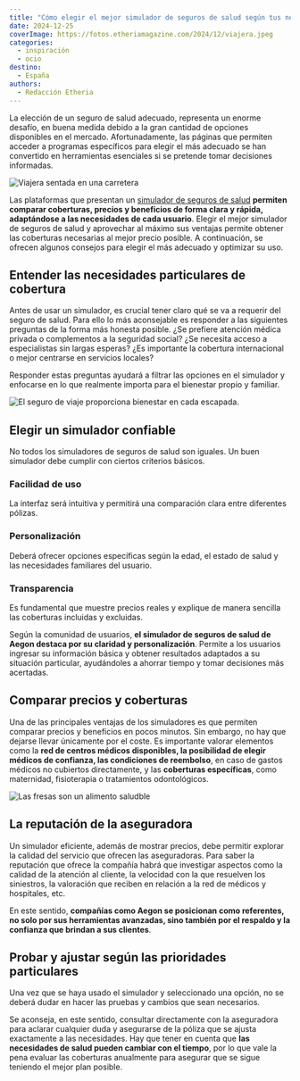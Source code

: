 ```yaml
---
title: "Cómo elegir el mejor simulador de seguros de salud según tus necesidades"
date: 2024-12-25
coverImage: https://fotos.etheriamagazine.com/2024/12/viajera.jpeg
categories: 
  - inspiración
  - ocio
destino: 
  - España
authors: 
  - Redacción Etheria
---
```


La elección de un seguro de salud adecuado, representa un enorme desafío, en buena 
medida debido a la gran cantidad de opciones disponibles en el mercado. Afortunadamente, 
las páginas que permiten acceder a programas específicos para elegir el más adecuado se 
han convertido en herramientas esenciales si se pretende tomar decisiones informadas. 

![Viajera sentada en una carretera](https://fotos.etheriamagazine.com/2024/12/viajera.jpeg "Viajar abre la mente y cultiva el espíritu.")

Las plataformas que presentan un [simulador de seguros de 
salud](https://www.aegon.es/seguros/salud/calcula-tu-precio) **permiten comparar 
coberturas, precios y beneficios de forma clara y rápida, adaptándose a las necesidades 
de cada usuario**. Elegir el mejor simulador de seguros de salud y aprovechar al máximo 
sus ventajas permite obtener las coberturas necesarias al mejor precio posible. A 
continuación, se ofrecen algunos consejos para elegir el más adecuado y optimizar su 
uso. 

## Entender las necesidades particulares de cobertura

Antes de usar un simulador, es crucial tener claro qué se va a requerir del seguro de 
salud. Para ello lo más aconsejable es responder a las siguientes preguntas de la forma 
más honesta posible. ¿Se prefiere atención médica privada o complementos a la seguridad 
social? ¿Se necesita acceso a especialistas sin largas esperas? ¿Es importante la 
cobertura internacional o mejor centrarse en servicios locales? 

Responder estas preguntas ayudará a filtrar las opciones en el simulador y enfocarse en 
lo que realmente importa para el bienestar propio y familiar. 

![El seguro de viaje proporciona bienestar en cada escapada.](https://fotos.etheriamagazine.com/2024/12/blood-pressure.jpeg "Un seguro de viaje proporciona tranquilidad en cada escapada.")

## Elegir un simulador confiable

No todos los simuladores de seguros de salud son iguales. Un buen simulador debe cumplir 
con ciertos criterios básicos. 

### Facilidad de uso

La interfaz será intuitiva y permitirá una comparación clara entre diferentes pólizas. 

### Personalización

Deberá ofrecer opciones específicas según la edad, el estado de salud y las necesidades 
familiares del usuario. 

### Transparencia

Es fundamental que muestre precios reales y explique de manera sencilla las coberturas 
incluidas y excluidas. 

Según la comunidad de usuarios, **el simulador de seguros de salud de Aegon destaca por 
su claridad y personalización**. Permite a los usuarios ingresar su información básica y 
obtener resultados adaptados a su situación particular, ayudándoles a ahorrar tiempo y 
tomar decisiones más acertadas. 

## Comparar precios y coberturas

Una de las principales ventajas de los simuladores es que permiten comparar precios y 
beneficios en pocos minutos. Sin embargo, no hay que dejarse llevar únicamente por el 
coste. Es importante valorar elementos como la **red de centros médicos disponibles, la 
posibilidad de elegir médicos de confianza, las condiciones de reembolso**, en caso de 
gastos médicos no cubiertos directamente, y las **coberturas específicas**, como 
maternidad, fisioterapia o tratamientos odontológicos. 

![Las fresas son un alimento saludble](https://fotos.etheriamagazine.com/2024/12/fresas-salud.jpeg "Una alimentación adecuada contribuye a una vida más saludable.")

## La reputación de la aseguradora

Un simulador eficiente, además de mostrar precios, debe permitir explorar la calidad del 
servicio que ofrecen las aseguradoras. Para saber la reputación que ofrece la compañía 
habrá que investigar aspectos como la calidad de la atención al cliente, la velocidad 
con la que resuelven los siniestros, la valoración que reciben en relación a la red de 
médicos y hospitales, etc. 

En este sentido, **compañías como Aegon se posicionan como referentes, no solo por sus 
herramientas avanzadas, sino también por el respaldo y la confianza que brindan a sus 
clientes**. 

## Probar y ajustar según las prioridades particulares

Una vez que se haya usado el simulador y seleccionado una opción, no se deberá dudar en 
hacer las pruebas y cambios que sean necesarios. 

Se aconseja, en este sentido, consultar directamente con la aseguradora para aclarar 
cualquier duda y asegurarse de la póliza que se ajusta exactamente a las necesidades. 
Hay que tener en cuenta que **las necesidades de salud pueden cambiar con el tiempo**, 
por lo que vale la pena evaluar las coberturas anualmente para asegurar que se sigue 
teniendo el mejor plan posible.
